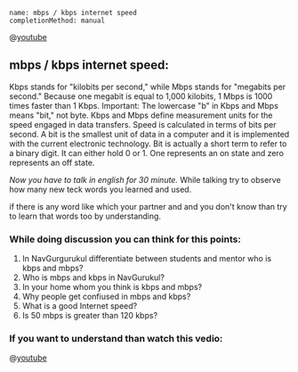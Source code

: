 ```ngMeta
name: mbps / kbps internet speed
completionMethod: manual
```
@[youtube](hdIhkwJgh7g)

## mbps / kbps internet speed:
Kbps stands for "kilobits per second," while Mbps stands for "megabits per second." Because one megabit is equal to 1,000 kilobits, 1 Mbps is 1000 times faster than 1 Kbps. Important: The lowercase "b" in Kbps and Mbps means "bit," not byte.
Kbps and Mbps define measurement units for the speed engaged in data transfers. Speed is calculated in terms of bits per second. A bit is the smallest unit of data in a computer and it is implemented with the current electronic technology. Bit is actually a short term to refer to a binary digit. It can either hold 0 or 1. One represents an on state and zero represents an off state.

*Now you have to talk in english for 30 minute.*
While talking try to observe how many new teck words you learned and used.

if there is any word like which your partner and and you don't know than try to learn that words too by understanding.

### While doing discussion you can think for this points:
1. In NavGurgurukul differentiate between students and mentor who is kbps and mbps?
2. Who is mbps and kbps in NavGurukul?
3. In your home whom you think is kbps and mbps?
4. Why people get confiused in mbps and kbps?
5. What is a good Internet speed?
6. Is 50 mbps is greater than 120 kbps?

### If you want to understand than watch this vedio:
@[youtube](E9o2FlF1P5A)

